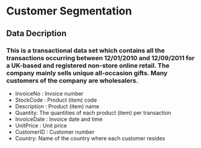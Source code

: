 # Customer Segmentation
## Data Decription

### This is a transactional data set which contains all the transactions occurring between 12/01/2010 and 12/09/2011 for a UK-based and registered non-store online retail. The company mainly sells unique all-occasion gifts. Many customers of the company are wholesalers.
- InvoiceNo : Invoice number
- StockCode : Product (item) code
- Description : Product (item) name
- Quantity: The quantities of each product (item) per transaction
- InvoiceDate : Invoice date and time
- UnitPrice : Unit price
- CustomerID : Customer number
- Country: Name of the country where each customer resides
